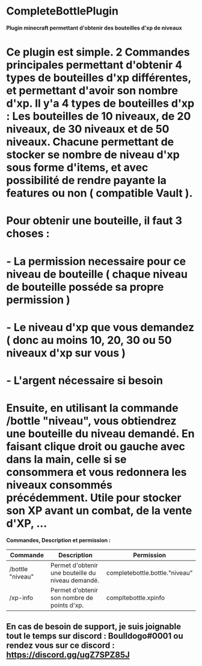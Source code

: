 # CompleteBottlePlugin
**Plugin minecraft permettant d'obtenir des bouteilles d'xp de niveaux**

# Ce plugin est simple. 2 Commandes principales permettant d'obtenir 4 types de bouteilles d'xp différentes, et permettant d'avoir son nombre d'xp. Il y'a 4 types de bouteilles d'xp : Les bouteilles de 10 niveaux, de 20 niveaux, de 30 niveaux et de 50 niveaux. Chacune permettant de stocker se nombre de niveau d'xp sous forme d'items, et avec possibilité de rendre payante la features ou non ( compatible Vault ).

# Pour obtenir une bouteille, il faut 3 choses : 
# - La permission necessaire pour ce niveau de bouteille ( chaque niveau de bouteille posséde sa propre permission )
# - Le niveau d'xp que vous demandez ( donc au moins 10, 20, 30 ou 50 niveaux d'xp sur vous )
# - L'argent nécessaire si besoin

# Ensuite, en utilisant la commande /bottle "niveau", vous obtiendrez une bouteille du niveau demandé. En faisant clique droit ou gauche avec dans la main, celle si se consommera et vous redonnera les niveaux consommés précédemment. Utile pour stocker son XP avant un combat, de la vente d'XP, ...

**Commandes, Description et permission :**

| Commande | Description | Permission |
|----------|----------|----------|
| /bottle "niveau"  | Permet d'obtenir une bouteille du niveau demandé.  | completebottle.bottle."niveau" | 
| /xp-info | Permet d'obtenir son nombre de points d'xp. | compltebottle.xpinfo | 


## En cas de besoin de support, je suis joignable tout le temps sur discord : Boulldogo#0001 ou rendez vous sur ce discord : https://discord.gg/ugZ7SPZ85J
